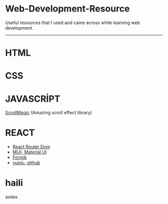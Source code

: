 # Web-Development-Resource

Useful resources that I used and came across while learning web development.

---

# HTML

# CSS

# JAVASCRİPT

[ScrollMagic](https://scrollmagic.io/docs/index.html) (Amazing scroll effect library)

# REACT

- [React Router Dom](https://reactrouter.com/web/guides/quick-start)
- [MUI- Material UI](https://mui.com/)
- [Formik](https://formik.org/docs/overview)
- [yupjs- github](https://github.com/jquense/yup)

# haili

asdas
